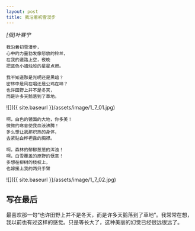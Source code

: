 ```yaml
---
layout: post
title: 我沿着初雪漫步
---
```


_[俄]叶赛宁_


~~~
我沿着初雪漫步，
心中的力量勃发像怒放的铃兰，
在我的道路上空，夜晚
把蓝色小蜡烛般的星星点燃。
~~~

~~~
我不知道那是光明还是黑暗？
密林中是风在唱还是公鸡在啼？
也许田野上并不是冬天，
而是许多天鹅落到了草地。
~~~

![]({{ site.baseurl }}/assets/image/1_7_01.jpg)


~~~
啊，白色的镜面的大地，你多美！
微微的寒意使我血液沸腾！
多么想让我那炽热的身体，
去紧贴白桦袒露的胸襟。
~~~


~~~
啊，森林的郁郁葱葱的浑浊！
啊，白雪覆盖的原野的惬意！
多想在柳树的枝杈上，
也嫁接上我的两只手臂
~~~

![]({{ site.baseurl }}/assets/image/1_7_02.jpg)


## 写在最后

最喜欢那一句“也许田野上并不是冬天，而是许多天鹅落到了草地”。我常常在想，我以前也有过这样的感觉。只是等长大了，这种美丽的幻觉已经很远很远了。
